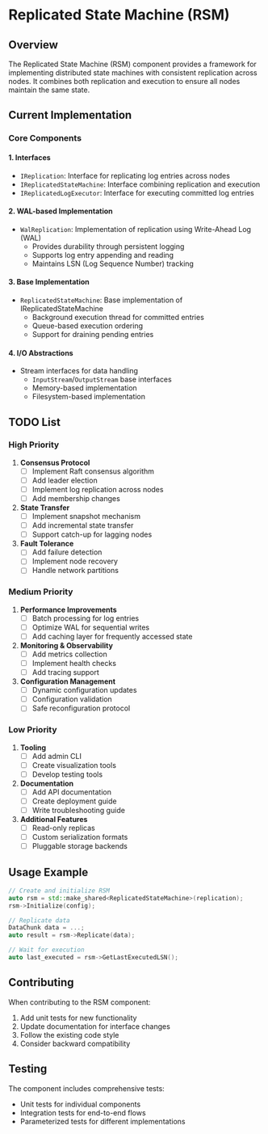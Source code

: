 # Replicated State Machine (RSM)

## Overview
The Replicated State Machine (RSM) component provides a framework for implementing distributed state machines with consistent replication across nodes. It combines both replication and execution to ensure all nodes maintain the same state.

## Current Implementation

### Core Components

#### 1. Interfaces
- `IReplication`: Interface for replicating log entries across nodes
- `IReplicatedStateMachine`: Interface combining replication and execution
- `IReplicatedLogExecutor`: Interface for executing committed log entries

#### 2. WAL-based Implementation
- `WalReplication`: Implementation of replication using Write-Ahead Log (WAL)
  - Provides durability through persistent logging
  - Supports log entry appending and reading
  - Maintains LSN (Log Sequence Number) tracking

#### 3. Base Implementation
- `ReplicatedStateMachine`: Base implementation of IReplicatedStateMachine
  - Background execution thread for committed entries
  - Queue-based execution ordering
  - Support for draining pending entries

#### 4. I/O Abstractions
- Stream interfaces for data handling
  - `InputStream`/`OutputStream` base interfaces
  - Memory-based implementation
  - Filesystem-based implementation

## TODO List

### High Priority
1. **Consensus Protocol**
   - [ ] Implement Raft consensus algorithm
   - [ ] Add leader election
   - [ ] Implement log replication across nodes
   - [ ] Add membership changes

2. **State Transfer**
   - [ ] Implement snapshot mechanism
   - [ ] Add incremental state transfer
   - [ ] Support catch-up for lagging nodes

3. **Fault Tolerance**
   - [ ] Add failure detection
   - [ ] Implement node recovery
   - [ ] Handle network partitions

### Medium Priority
1. **Performance Improvements**
   - [ ] Batch processing for log entries
   - [ ] Optimize WAL for sequential writes
   - [ ] Add caching layer for frequently accessed state

2. **Monitoring & Observability**
   - [ ] Add metrics collection
   - [ ] Implement health checks
   - [ ] Add tracing support

3. **Configuration Management**
   - [ ] Dynamic configuration updates
   - [ ] Configuration validation
   - [ ] Safe reconfiguration protocol

### Low Priority
1. **Tooling**
   - [ ] Add admin CLI
   - [ ] Create visualization tools
   - [ ] Develop testing tools

2. **Documentation**
   - [ ] Add API documentation
   - [ ] Create deployment guide
   - [ ] Write troubleshooting guide

3. **Additional Features**
   - [ ] Read-only replicas
   - [ ] Custom serialization formats
   - [ ] Pluggable storage backends

## Usage Example

```cpp
// Create and initialize RSM
auto rsm = std::make_shared<ReplicatedStateMachine>(replication);
rsm->Initialize(config);

// Replicate data
DataChunk data = ...;
auto result = rsm->Replicate(data);

// Wait for execution
auto last_executed = rsm->GetLastExecutedLSN();
```

## Contributing
When contributing to the RSM component:
1. Add unit tests for new functionality
2. Update documentation for interface changes
3. Follow the existing code style
4. Consider backward compatibility

## Testing
The component includes comprehensive tests:
- Unit tests for individual components
- Integration tests for end-to-end flows
- Parameterized tests for different implementations 